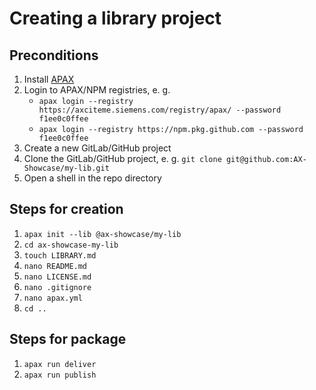 # Creating a library project

## Preconditions

1. Install [APAX](https://axciteme.siemens.com/downloads.html)
2. Login to APAX/NPM registries, e. g.
    - `apax login --registry https://axciteme.siemens.com/registry/apax/ --password f1ee0c0ffee`
    - `apax login --registry https://npm.pkg.github.com --password f1ee0c0ffee`
3. Create a new GitLab/GitHub project
4. Clone the GitLab/GitHub project, e. g. `git clone git@github.com:AX-Showcase/my-lib.git`
5. Open a shell in the repo directory


## Steps for creation

1. `apax init --lib @ax-showcase/my-lib`
2. `cd ax-showcase-my-lib`
3. `touch LIBRARY.md`
4. `nano README.md`
5. `nano LICENSE.md`
6. `nano .gitignore`
7. `nano apax.yml`
8. `cd ..`


## Steps for package

1. `apax run deliver`
2. `apax run publish`
